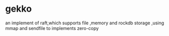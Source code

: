# gekko
an implement of raft,which supports file ,memory and rockdb storage ,using mmap and sendfile to implements zero-copy
